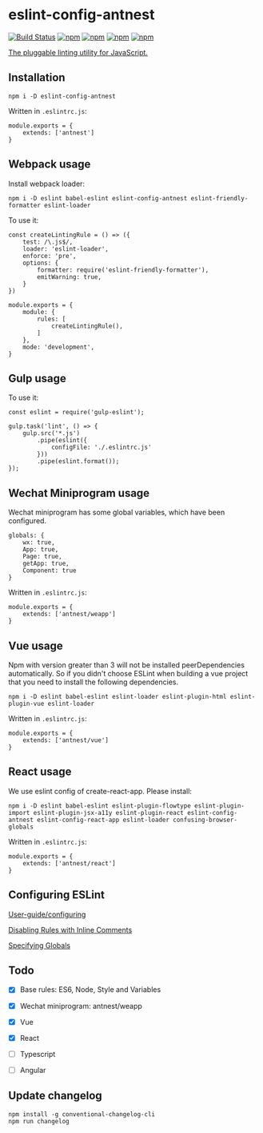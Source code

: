# eslint-config-antnest

[![Build Status](https://travis-ci.com/thlz998/eslint-config-antnest.svg?branch=master)](https://travis-ci.com/thlz998/eslint-config-antnest)
[![npm](https://img.shields.io/badge/license-MIT-yellowgreen.svg)]()
[![npm](https://img.shields.io/badge/node-%3E%3D8-blue.svg)]()
[![npm](https://img.shields.io/badge/npm-v6.4.1-yellow.svg)]()
[![npm](https://img.shields.io/badge/ESLint-5.9.0-red.svg)]()

[The pluggable linting utility for JavaScript.](https://eslint.org/)

## Installation

```
npm i -D eslint-config-antnest
```

Written in `.eslintrc.js`:

```
module.exports = {
    extends: ['antnest']
}
```

## Webpack usage

Install webpack loader:

```
npm i -D eslint babel-eslint eslint-config-antnest eslint-friendly-formatter eslint-loader
```

To use it:

```
const createLintingRule = () => ({
    test: /\.js$/,
    loader: 'eslint-loader',
    enforce: 'pre',
    options: {
        formatter: require('eslint-friendly-formatter'),
        emitWarning: true,
    }
})

module.exports = {
    module: {
        rules: [
            createLintingRule(),
        ]
    },
    mode: 'development',
}
```

## Gulp usage

To use it:

```
const eslint = require('gulp-eslint');

gulp.task('lint', () => {
    gulp.src('*.js')
        .pipe(eslint({
            configFile: './.eslintrc.js'
        }))
        .pipe(eslint.format());
});
```

## Wechat Miniprogram usage

Wechat miniprogram has some global variables, which have been configured.

```
globals: {
    wx: true,
    App: true,
    Page: true,
    getApp: true,
    Component: true
}
```

Written in `.eslintrc.js`:

```
module.exports = {
    extends: ['antnest/weapp']
}
```

## Vue usage

Npm with version greater than 3 will not be installed peerDependencies automatically. So if you didn't choose ESLint when building a vue project that you need to install the following dependencies.

```
npm i -D eslint babel-eslint eslint-loader eslint-plugin-html eslint-plugin-vue eslint-loader
```

Written in `.eslintrc.js`:

```
module.exports = {
    extends: ['antnest/vue']
}
```

## React usage

We use eslint config of create-react-app. Please install:

```
npm i -D eslint babel-eslint eslint-plugin-flowtype eslint-plugin-import eslint-plugin-jsx-a11y eslint-plugin-react eslint-config-antnest eslint-config-react-app eslint-loader confusing-browser-globals
```

Written in `.eslintrc.js`:

```
module.exports = {
    extends: ['antnest/react']
}
```

## Configuring ESLint

[User-guide/configuring](https://eslint.org/docs/user-guide/configuring)

[Disabling Rules with Inline Comments](https://eslint.org/docs/user-guide/configuring#disabling-rules-with-inline-comments)

[Specifying Globals](https://eslint.org/docs/user-guide/configuring#specifying-globals)

## Todo

- [x] Base rules: ES6, Node, Style and Variables
- [x] Wechat miniprogram: antnest/weapp
- [x] Vue
- [x] React
- [ ] Typescript
- [ ] Angular


## Update changelog

```
npm install -g conventional-changelog-cli
npm run changelog
```
